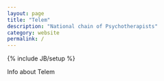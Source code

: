 ```yaml
---
layout: page
title: "Telem"
description: "National chain of Psychotherapists"
category: website
permalink: /
---
```

{% include JB/setup %}

Info about Telem
